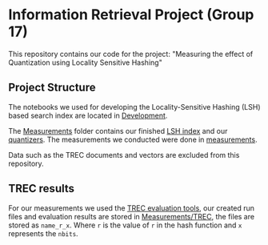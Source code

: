 # Information Retrieval Project (Group 17)

This repository contains our code for the project: "Measuring the effect of Quantization using Locality Sensitive Hashing"

## Project Structure

The notebooks we used for developing the Locality-Sensitive Hashing (LSH) based search index are located in [Development](/Development/).

The [Measurements](/Measurements/) folder contains our finished [LSH index](/Measurements/LSH.py) and our [quantizers](/Measurements/quantizers.py). The measurements we conducted were done in [measurements](/Measurements/measurements.ipynb).

Data such as the TREC documents and vectors are excluded from this repository.

## TREC results

For our measurements we used the [TREC evaluation tools](https://github.com/usnistgov/trec_eval/tree/main), our created run files and evaluation results are stored in [Measurements/TREC](/Measurements/Trec/), the files are stored as `name_r_x`. Where `r` is the value of `r` in the hash function and `x` represents the `nbits`.